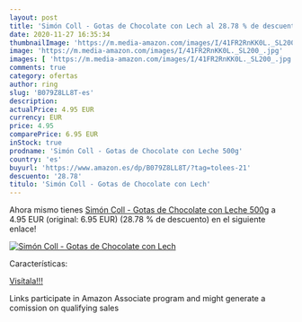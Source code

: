 ```yaml
---
layout: post
title: 'Simón Coll - Gotas de Chocolate con Lech al 28.78 % de descuento'
date: 2020-11-27 16:35:34
thumbnailImage: 'https://m.media-amazon.com/images/I/41FR2RnKK0L._SL200_.jpg'
image: 'https://m.media-amazon.com/images/I/41FR2RnKK0L._SL200_.jpg'
images: [ 'https://m.media-amazon.com/images/I/41FR2RnKK0L._SL200_.jpg' ]
comments: true
category: ofertas
author: ring
slug: 'B079Z8LL8T-es'
description:
actualPrice: 4.95 EUR
currency: EUR
price: 4.95
comparePrice: 6.95 EUR
inStock: true
prodname: 'Simón Coll - Gotas de Chocolate con Leche 500g'
country: 'es'
buyurl: 'https://www.amazon.es/dp/B079Z8LL8T/?tag=tolees-21'
descuento: '28.78'
titulo: 'Simón Coll - Gotas de Chocolate con Lech'
---
```


Ahora mismo tienes [Simón Coll - Gotas de Chocolate con Leche 500g](https://www.amazon.es/dp/B079Z8LL8T/?tag=tolees-21) a 4.95 EUR (original: 6.95 EUR) (28.78 %  de descuento) en el siguiente enlace!

[![Simón Coll - Gotas de Chocolate con Lech](https://m.media-amazon.com/images/I/41FR2RnKK0L._SL200_.jpg)](https://www.amazon.es/dp/B079Z8LL8T/?tag=tolees-21)

Características:


[Visítala!!!](https://www.amazon.es/dp/B079Z8LL8T/?tag=tolees-21)

Links participate in Amazon Associate program and might generate a comission on qualifying sales

